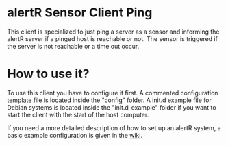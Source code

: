 alertR Sensor Client Ping
======

This client is specialized to just ping a server as a sensor and informing the alertR server if a pinged host is reachable or not. The sensor is triggered if the server is not reachable or a time out occur.


How to use it?
======

To use this client you have to configure it first. A commented configuration template file is located inside the "config" folder. A init.d example file for Debian systems is located inside the "init.d_example" folder if you want to start the client with the start of the host computer.

If you need a more detailed description of how to set up an alertR system, a basic example configuration is given in the [wiki](https://github.com/sqall01/alertR/wiki/Example-Configuration).